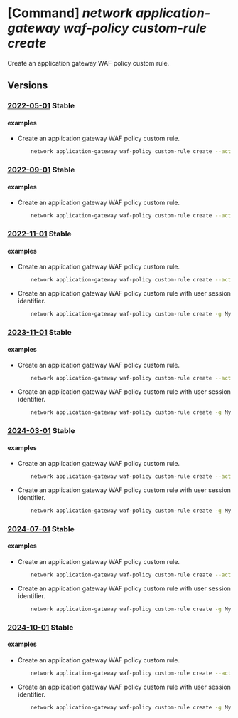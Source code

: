 # [Command] _network application-gateway waf-policy custom-rule create_

Create an application gateway WAF policy custom rule.

## Versions

### [2022-05-01](/Resources/mgmt-plane/L3N1YnNjcmlwdGlvbnMve30vcmVzb3VyY2Vncm91cHMve30vcHJvdmlkZXJzL21pY3Jvc29mdC5uZXR3b3JrL2FwcGxpY2F0aW9uZ2F0ZXdheXdlYmFwcGxpY2F0aW9uZmlyZXdhbGxwb2xpY2llcy97fQ==/2022-05-01.xml) **Stable**

<!-- mgmt-plane /subscriptions/{}/resourcegroups/{}/providers/microsoft.network/applicationgatewaywebapplicationfirewallpolicies/{} 2022-05-01 properties.customRules[] -->

#### examples

- Create an application gateway WAF policy custom rule.
    ```bash
        network application-gateway waf-policy custom-rule create --action Allow --name MyWafPolicyRule --policy-name MyPolicy --priority 500 --resource-group MyResourceGroup --rule-type MatchRule
    ```

### [2022-09-01](/Resources/mgmt-plane/L3N1YnNjcmlwdGlvbnMve30vcmVzb3VyY2Vncm91cHMve30vcHJvdmlkZXJzL21pY3Jvc29mdC5uZXR3b3JrL2FwcGxpY2F0aW9uZ2F0ZXdheXdlYmFwcGxpY2F0aW9uZmlyZXdhbGxwb2xpY2llcy97fQ==/2022-09-01.xml) **Stable**

<!-- mgmt-plane /subscriptions/{}/resourcegroups/{}/providers/microsoft.network/applicationgatewaywebapplicationfirewallpolicies/{} 2022-09-01 properties.customRules[] -->

#### examples

- Create an application gateway WAF policy custom rule.
    ```bash
        network application-gateway waf-policy custom-rule create --action Allow --name MyWafPolicyRule --policy-name MyPolicy --priority 500 --resource-group MyResourceGroup --rule-type MatchRule
    ```

### [2022-11-01](/Resources/mgmt-plane/L3N1YnNjcmlwdGlvbnMve30vcmVzb3VyY2Vncm91cHMve30vcHJvdmlkZXJzL21pY3Jvc29mdC5uZXR3b3JrL2FwcGxpY2F0aW9uZ2F0ZXdheXdlYmFwcGxpY2F0aW9uZmlyZXdhbGxwb2xpY2llcy97fQ==/2022-11-01.xml) **Stable**

<!-- mgmt-plane /subscriptions/{}/resourcegroups/{}/providers/microsoft.network/applicationgatewaywebapplicationfirewallpolicies/{} 2022-11-01 properties.customRules[] -->

#### examples

- Create an application gateway WAF policy custom rule.
    ```bash
        network application-gateway waf-policy custom-rule create --action Allow --name MyWafPolicyRule --policy-name MyPolicy --priority 500 --resource-group MyResourceGroup --rule-type MatchRule
    ```

- Create an application gateway WAF policy custom rule with user session identifier.
    ```bash
        network application-gateway waf-policy custom-rule create -g MyResourceGroup --policy-name MyPolicy -n MyRule --priority 3 --action Block --rule-type RateLimitRule --rate-limit-duration FiveMins --rate-limit-threshold 15 --group-by-user-session "[{group-by-variables:[{variable-name:GeoLocation}]}]"
    ```

### [2023-11-01](/Resources/mgmt-plane/L3N1YnNjcmlwdGlvbnMve30vcmVzb3VyY2Vncm91cHMve30vcHJvdmlkZXJzL21pY3Jvc29mdC5uZXR3b3JrL2FwcGxpY2F0aW9uZ2F0ZXdheXdlYmFwcGxpY2F0aW9uZmlyZXdhbGxwb2xpY2llcy97fQ==/2023-11-01.xml) **Stable**

<!-- mgmt-plane /subscriptions/{}/resourcegroups/{}/providers/microsoft.network/applicationgatewaywebapplicationfirewallpolicies/{} 2023-11-01 properties.customRules[] -->

#### examples

- Create an application gateway WAF policy custom rule.
    ```bash
        network application-gateway waf-policy custom-rule create --action Allow --name MyWafPolicyRule --policy-name MyPolicy --priority 500 --resource-group MyResourceGroup --rule-type MatchRule
    ```

- Create an application gateway WAF policy custom rule with user session identifier.
    ```bash
        network application-gateway waf-policy custom-rule create -g MyResourceGroup --policy-name MyPolicy -n MyRule --priority 3 --action Block --rule-type RateLimitRule --rate-limit-duration FiveMins --rate-limit-threshold 15 --group-by-user-session "[{group-by-variables:[{variable-name:GeoLocation}]}]"
    ```

### [2024-03-01](/Resources/mgmt-plane/L3N1YnNjcmlwdGlvbnMve30vcmVzb3VyY2Vncm91cHMve30vcHJvdmlkZXJzL21pY3Jvc29mdC5uZXR3b3JrL2FwcGxpY2F0aW9uZ2F0ZXdheXdlYmFwcGxpY2F0aW9uZmlyZXdhbGxwb2xpY2llcy97fQ==/2024-03-01.xml) **Stable**

<!-- mgmt-plane /subscriptions/{}/resourcegroups/{}/providers/microsoft.network/applicationgatewaywebapplicationfirewallpolicies/{} 2024-03-01 properties.customRules[] -->

#### examples

- Create an application gateway WAF policy custom rule.
    ```bash
        network application-gateway waf-policy custom-rule create --action Allow --name MyWafPolicyRule --policy-name MyPolicy --priority 500 --resource-group MyResourceGroup --rule-type MatchRule
    ```

- Create an application gateway WAF policy custom rule with user session identifier.
    ```bash
        network application-gateway waf-policy custom-rule create -g MyResourceGroup --policy-name MyPolicy -n MyRule --priority 3 --action Block --rule-type RateLimitRule --rate-limit-duration FiveMins --rate-limit-threshold 15 --group-by-user-session "[{group-by-variables:[{variable-name:GeoLocation}]}]"
    ```

### [2024-07-01](/Resources/mgmt-plane/L3N1YnNjcmlwdGlvbnMve30vcmVzb3VyY2Vncm91cHMve30vcHJvdmlkZXJzL21pY3Jvc29mdC5uZXR3b3JrL2FwcGxpY2F0aW9uZ2F0ZXdheXdlYmFwcGxpY2F0aW9uZmlyZXdhbGxwb2xpY2llcy97fQ==/2024-07-01.xml) **Stable**

<!-- mgmt-plane /subscriptions/{}/resourcegroups/{}/providers/microsoft.network/applicationgatewaywebapplicationfirewallpolicies/{} 2024-07-01 properties.customRules[] -->

#### examples

- Create an application gateway WAF policy custom rule.
    ```bash
        network application-gateway waf-policy custom-rule create --action Allow --name MyWafPolicyRule --policy-name MyPolicy --priority 500 --resource-group MyResourceGroup --rule-type MatchRule
    ```

- Create an application gateway WAF policy custom rule with user session identifier.
    ```bash
        network application-gateway waf-policy custom-rule create -g MyResourceGroup --policy-name MyPolicy -n MyRule --priority 3 --action Block --rule-type RateLimitRule --rate-limit-duration FiveMins --rate-limit-threshold 15 --group-by-user-session "[{group-by-variables:[{variable-name:GeoLocation}]}]"
    ```

### [2024-10-01](/Resources/mgmt-plane/L3N1YnNjcmlwdGlvbnMve30vcmVzb3VyY2Vncm91cHMve30vcHJvdmlkZXJzL21pY3Jvc29mdC5uZXR3b3JrL2FwcGxpY2F0aW9uZ2F0ZXdheXdlYmFwcGxpY2F0aW9uZmlyZXdhbGxwb2xpY2llcy97fQ==/2024-10-01.xml) **Stable**

<!-- mgmt-plane /subscriptions/{}/resourcegroups/{}/providers/microsoft.network/applicationgatewaywebapplicationfirewallpolicies/{} 2024-10-01 properties.customRules[] -->

#### examples

- Create an application gateway WAF policy custom rule.
    ```bash
        network application-gateway waf-policy custom-rule create --action Allow --name MyWafPolicyRule --policy-name MyPolicy --priority 500 --resource-group MyResourceGroup --rule-type MatchRule
    ```

- Create an application gateway WAF policy custom rule with user session identifier.
    ```bash
        network application-gateway waf-policy custom-rule create -g MyResourceGroup --policy-name MyPolicy -n MyRule --priority 3 --action Block --rule-type RateLimitRule --rate-limit-duration FiveMins --rate-limit-threshold 15 --group-by-user-session "[{group-by-variables:[{variable-name:GeoLocation}]}]"
    ```
